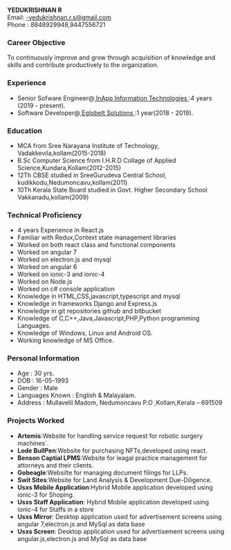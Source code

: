 **YEDUKRISHNAN R** <br>
Email: -yedukrishnan.r.s@gmail.com<br>
Phone : 8848929948,9447556721

### Career Objective

To continuously improve and grow through acquisition of knowledge and skills and contribute productively to the organization.
### Experience
- Senior Sofware Engineer@<a href="https://inapp.com/">  InApp Information Technologies  </a>:4 years (2019 - present).
- Software Developer@<a href="https://www.eglobeits.com/">  EglobeIt Solutions  </a>:1 year(2018 - 2019).


### Education
- MCA from Sree Narayana Institute of Technology, Vadakkevila,kollam(2015-2018)
- B.Sc Computer Science from I.H.R.D Collage of Applied Science,Kundara,Kollam(2012-2015) 
- 12Th CBSE studied in SreeGurudeva Central School, kudikkodu,Nedumoncavu,kollam(2011)
- 10Th Kerala State Board studied in Govt. Higher Secondary School Vakkanadu,kollam(2009)


### Technical Proficiency
- 4 years Experience in React.js
- Familiar with Redux,Context state management libraries
- Worked on both react class and functional components
- Worked on angular 7
- Worked on electron.js and mysql
- Worked on angular 6
- Worked on ionic-3 and ionic-4
- Worked on Node.js
- Worked on c# console application 
- Knowledge in HTML,CSS,javascript,typescript and mysql
- Knowledge in frameworks Django and Express.js 
- Knowledge in git repositories github and bitbucket
- Knowledge of C,C++,Java,Javascript,PHP,Python programming Languages.
- Knowledge of Windows, Linux and Android OS.
- Working knowledge of MS Office.

### Personal Information
- Age : 30 yrs.
- DOB : 16-05-1993
- Gender : Male
- Languages Known : English & Malayalam.
- Address : Mullavelil Madom, Nedumoncavu P.O ,Kollam,Kerala – 691509

### Projects Worked
- **Artemis**:Website for handling service request for robotic surgery machines`.
- **Lode BullPen**:Website for purchasing NFTs,developed using react.
- **Benson Captial LPMS**:Website for leagal practice management for attorneys and their clients.
- **Gobeagle**:Websilte for managing document filings for LLPs.
- **Swit Sites**:Website for Land Analysis & Development Due-Diligence.
- **Usxs Mobile Application**:Hybrid  Mobile application developed using ionic-3 for Shoping.
- **Usxs Staff Application**:  Hybrid  Mobile application developed using ionic-4 for Staffs in a store
- **Usxs Mirror**: Desktop application used for advertisement screens using angular 7,electron.js and MySql as data base
- **Usxs Screen**: Desktop application used for advertisement screens using angular.js,electron.js and MySql as data base

